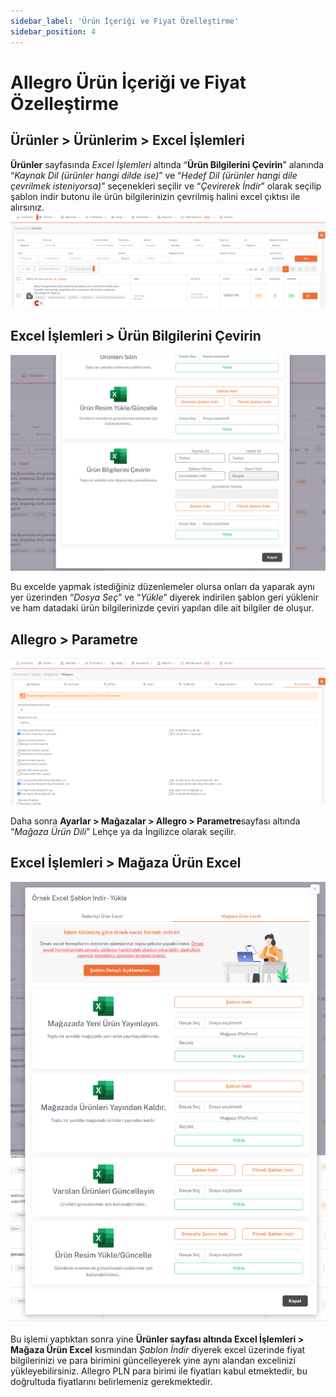 ```yaml
---
sidebar_label: 'Ürün İçeriği ve Fiyat Özelleştirme'
sidebar_position: 4
---
```



# Allegro Ürün İçeriği ve Fiyat Özelleştirme 

## Ürünler > Ürünlerim > Excel İşlemleri

**Ürünler** sayfasında *Excel İşlemleri* altında “**Ürün Bilgilerini Çevirin**” alanında “*Kaynak Dil (ürünler hangi dilde ise)*” ve “*Hedef Dil (ürünler hangi dile çevrilmek isteniyorsa)*” seçenekleri seçilir ve “*Çevirerek İndir*” olarak seçilip şablon indir butonu ile ürün bilgilerinizin çevrilmiş halini excel çıktısı ile alırsınız.
![AllegroExcelWork](../allegro/img/allegroExcelWork.png)

## Excel İşlemleri > Ürün Bilgilerini Çevirin

![ProductDataTranslate](../allegro/img/Productdatatranslate.png)

Bu excelde yapmak istediğiniz düzenlemeler olursa onları da yaparak aynı yer üzerinden “*Dosya Seç*” ve “*Yükle*” diyerek indirilen şablon geri yüklenir ve ham datadaki ürün bilgilerinizde çeviri yapılan dile ait bilgiler de oluşur. 

## Allegro > Parametre

![AllegroParameter](../allegro/img/allegrosettingshopprameter.png)

Daha sonra **Ayarlar > Mağazalar > Allegro > Parametre**sayfası altında “*Mağaza Ürün Dili*” Lehçe ya da İngilizce olarak seçilir. 

## Excel İşlemleri > Mağaza Ürün Excel


![AllegroShopExcelProduct](../allegro/img/allegroshopexcelproduct.png)

Bu işlemi yaptıktan sonra yine **Ürünler sayfası altında Excel İşlemleri > Mağaza Ürün Excel** kısmından *Şablon İndir* diyerek excel üzerinde fiyat bilgilerinizi ve para birimini güncelleyerek yine aynı alandan excelinizi yükleyebilirsiniz. Allegro PLN para birimi ile fiyatları kabul etmektedir, bu doğrultuda fiyatlarını belirlemeniz gerekmektedir.


